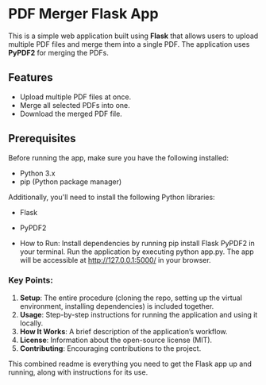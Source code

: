 # PDF Merger Flask App

This is a simple web application built using **Flask** that allows users to upload multiple PDF files and merge them into a single PDF. The application uses **PyPDF2** for merging the PDFs.

## Features

- Upload multiple PDF files at once.
- Merge all selected PDFs into one.
- Download the merged PDF file.

## Prerequisites

Before running the app, make sure you have the following installed:

- Python 3.x
- pip (Python package manager)

Additionally, you'll need to install the following Python libraries:

- Flask
- PyPDF2

- How to Run:
Install dependencies by running pip install Flask PyPDF2 in your terminal.
Run the application by executing python app.py.
The app will be accessible at http://127.0.0.1:5000/ in your browser.


### Key Points:
1. **Setup**: The entire procedure (cloning the repo, setting up the virtual environment, installing dependencies) is included together.
2. **Usage**: Step-by-step instructions for running the application and using it locally.
3. **How It Works**: A brief description of the application’s workflow.
4. **License**: Information about the open-source license (MIT).
5. **Contributing**: Encouraging contributions to the project.

This combined readme is everything you need to get the Flask app up and running, along with instructions for its use.
